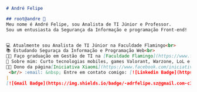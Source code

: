 ```markdown
# André Felipe

## root@andre 🎩
Meu nome é André Felipe, sou Analista de TI Júnior e Professor.
Sou um entusiasta da Segurança da Informação e programação Front-end!


💻 Atualmente sou Analista de TI Júnior na Faculdade Flamingo<br>
📚 Estudando Seguraça da Informação e Programação Web<br>
👨‍💻 Faço graduação em Gestão de TI na [Faculdade Flamingo](https://www.faculdadeflamingo.com.br/)<br>
💬 Sobre mim: Curto tecnologias mobiles, games Valorant, Warzone, LoL e Basquete ⛹️‍♀️
🐱‍💻 Dono da página[Iniciativa Xiaomi](https://www.facebook.com/iniciativaxiaomi/)<br>
 <br/> :email: &nbsp; Entre em contato comigo: [![Linkedin Badge](https://img.shields.io/badge/-adrfelipe-blue?style=flat-square&logo=Linkedin&logoColor=white&link=https://www.linkedin.com/in/tgmarinho/)](https://www.linkedin.com/in/adrfelipe/) 
| 
[![Gmail Badge](https://img.shields.io/badge/-adrfelipe.sz@gmail.com-c14438?style=flat-square&logo=Gmail&logoColor=white&link=mailto:adrfelipe.sz@gmail.com)](mailto:adrfelipe.sz@gmail.com)

```








<!--
**adrfelipe/adrfelipe** is a ✨ _special_ ✨ repository because its `README.md` (this file) appears on your GitHub profile.

Here are some ideas to get you started:

- 🔭 I’m currently working on ...
- 🌱 I’m currently learning ...
- 👯 I’m looking to collaborate on ...
- 🤔 I’m looking for help with ...
- 💬 Ask me about ...
- 📫 How to reach me: ...
- 😄 Pronouns: ...
- ⚡ Fun fact: ...
-->
